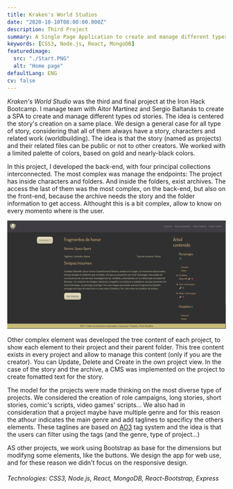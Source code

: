 ```yaml
---
title: Kraken's World Studios
date: "2020-10-10T08:00:00.000Z"
description: Third Project
summary: A Single Page Application to create and manage different types of stories developed as third project on Iron Hack Bootcamp.
keywords: [CSS3, Node.js, React, MongoDB]
featuredimage:
  src: "./Start.PNG"
  alt: "Home page"
defaultLang: ENG
cv: false
---
```

*Kraken's World Studio* was the third and final project at the Iron Hack Bootcamp. I manage team with Aitor Martínez and Sergio Baltanás to create a SPA to create and manage different types od stories. The idea is centered the story's creation on a same place. We design a general case for all type of story, considering that all of them always have a story, characters and related work (worldbuilding). The idea is that the story (named as projects) and their related files can be public or not to other creators. We worked with a limited palette of colors, based on gold and nearly-black colors.

In this project, I developed the back-end, with four principal collections interconnected. The most complex was manage the endpoints: The project has inside characters and folders. And inside the folders, exist archives. The access the last of them was the most complex, on the back-end, but also on the front-end, because the archive needs the story and the folder information to get access. Althought this is a bit complex, allow to know on every momento where is the user.

![Project view](./Project-tree.PNG)

Other complex element was developed the tree content of each project, to show each element to their project and their parent folder. This tree content exists in every project and allow to manage this content (only if you are the creator). You can Update, Delete and Create in the own project view. In the case of the story and the archive, a CMS was implemented on the project to create fomatted text for the story.

The model for the projects were made thinking on the most diverse type of projects. We considered the creation of role campaigns, long stories, short stories, comic's scripts, video games' scripts... We also had in consideration that a project maybe have multiple genre and for this reason the athour indicates the main genre and add taglines to specificy the others elements. These taglines are based on [AO3](https://archiveofourown.org/) tag system and the idea is that the users can filter using the tags (and the genre, type of project...)

AS other projects, we work using Bootstrap as base for the dimensions but modifyng some elements, like the buttons. We design the app for web use, and for these reason we didn't focus on the responsive design.

###### Technologies: CSS3, Node.js, React, MongoDB, React-Bootstrap, Express
